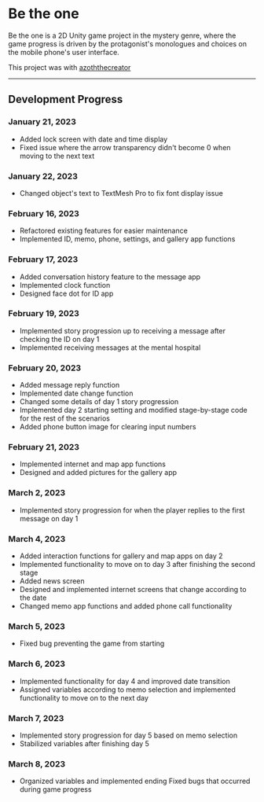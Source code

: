 # Be the one
Be the one is a 2D Unity game project in the mystery genre, where the game progress is driven by the protagonist's monologues and choices on the mobile phone's user interface.

This project was with [azoththecreator](https://github.com/azoththecreator)

---------------------------------------------------------------------------------------------------------------------------------------

## Development Progress
### January 21, 2023
* Added lock screen with date and time display
* Fixed issue where the arrow transparency didn't become 0 when moving to the next text

### January 22, 2023
* Changed object's text to TextMesh Pro to fix font display issue

### February 16, 2023
* Refactored existing features for easier maintenance
* Implemented ID, memo, phone, settings, and gallery app functions

### February 17, 2023
* Added conversation history feature to the message app
* Implemented clock function
* Designed face dot for ID app

### February 19, 2023
* Implemented story progression up to receiving a message after checking the ID on day 1
* Implemented receiving messages at the mental hospital

### February 20, 2023
* Added message reply function
* Implemented date change function
* Changed some details of day 1 story progression
* Implemented day 2 starting setting and modified stage-by-stage code for the rest of the scenarios
* Added phone button image for clearing input numbers

### February 21, 2023
* Implemented internet and map app functions
* Designed and added pictures for the gallery app

### March 2, 2023
* Implemented story progression for when the player replies to the first message on day 1

### March 4, 2023
* Added interaction functions for gallery and map apps on day 2
* Implemented functionality to move on to day 3 after finishing the second stage
* Added news screen
* Designed and implemented internet screens that change according to the date
* Changed memo app functions and added phone call functionality

### March 5, 2023
* Fixed bug preventing the game from starting

### March 6, 2023
* Implemented functionality for day 4 and improved date transition
* Assigned variables according to memo selection and implemented functionality to move on to the next day

### March 7, 2023
* Implemented story progression for day 5 based on memo selection
* Stabilized variables after finishing day 5

### March 8, 2023
* Organized variables and implemented ending
Fixed bugs that occurred during game progress
